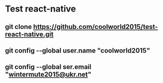 # Test react-native
git clone https://github.com/coolworld2015/test-react-native.git
-------------------------------------------------------------------------------------------------
git config --global user.name "coolworld2015" 
-------------------------------------------------------------------------------------------------
git config --global ser.email "wintermute2015@ukr.net"
-------------------------------------------------------------------------------------------------
